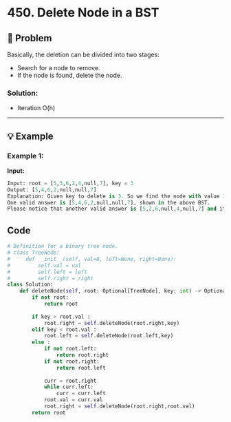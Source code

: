 # 450. Delete Node in a BST

## 📝 Problem
Basically, the deletion can be divided into two stages:
- Search for a node to remove.
- If the node is found, delete the node.


### **Solution**:
- Iteration O(h)

---

## 💡 Example

### **Example 1**:


**Input:**
```python
Input: root = [5,3,6,2,4,null,7], key = 3
Output: [5,4,6,2,null,null,7]
Explanation: Given key to delete is 3. So we find the node with value 3 and delete it.
One valid answer is [5,4,6,2,null,null,7], shown in the above BST.
Please notice that another valid answer is [5,2,6,null,4,null,7] and it's also accepted.
```


## **Code**
```python
# Definition for a binary tree node.
# class TreeNode:
#     def __init__(self, val=0, left=None, right=None):
#         self.val = val
#         self.left = left
#         self.right = right
class Solution:
    def deleteNode(self, root: Optional[TreeNode], key: int) -> Optional[TreeNode]:
        if not root:
            return root
        
        if key > root.val :
            root.right = self.deleteNode(root.right,key)
        elif key < root.val :
            root.left = self.deleteNode(root.left,key)
        else :
            if not root.left:
                return root.right
            if not root.right:
                return root.left
            
            curr = root.right
            while curr.left:
                curr = curr.left
            root.val = curr.val 
            root.right = self.deleteNode(root.right,root.val)
        return root
````


